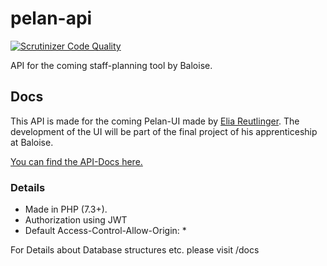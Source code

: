 # pelan-api
[![Scrutinizer Code Quality](https://scrutinizer-ci.com/g/baloise/pelan-api/badges/quality-score.png?b=master)](https://scrutinizer-ci.com/g/baloise/pelan-api/?branch=master)

API for the coming staff-planning tool by Baloise.


## Docs
This API is made for the coming Pelan-UI made by [Elia Reutlinger](https://github.com/eliareutlinger).
The development of the UI will be part of the final project of his apprenticeship at Baloise.

[You can find the API-Docs here.](https://documenter.getpostman.com/view/6073079/S17jVXSG)

### Details
- Made in PHP (7.3+).
- Authorization using JWT
- Default Access-Control-Allow-Origin: *

For Details about Database structures etc. please visit /docs
